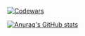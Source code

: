 [![Codewars](https://www.codewars.com/users/meandmytram/badges/large)](https://www.codewars.com/users/meandmytram)

[![Anurag's GitHub stats](https://github-readme-stats.vercel.app/api?username=meandmytram)](https://github.com/anuraghazra/github-readme-stats)

